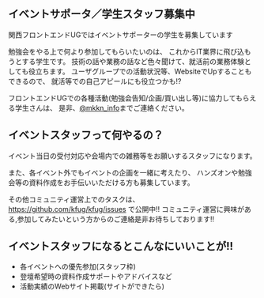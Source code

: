 ## イベントサポータ／学生スタッフ募集中

関西フロントエンドUGではイベントサポーターの学生を募集しています

勉強会をやる上で何より参加してもらいたいのは、 これからIT業界に飛び込もうとする学生です。 技術の話や業務の話など色々聞けて、就活前の業務体験としても役立ちます。 ユーザグループでの活動状況等、WebsiteでUpすることもできるので、 就活等での自己アピールにも役立つかも!?

フロントエンドUGでの各種活動(勉強会告知/企画/買い出し等)に協力してもらえる学生さんは、 是非、[@mkkn_info](https://twitter.com/mkkn_info)までご連絡ください。

## イベントスタッフって何やるの？

イベント当日の受付対応や会場内での雑務等をお願いするスタッフになります。

また、各イベント外でもイベントの企画を一緒に考えたり、
ハンズオンや勉強会等の資料作成をお手伝いいただける方も募集しています。

その他コミュニティ運営上でのタスクは、 https://github.com/kfug/kfug/issues で公開中!!
コミュニティ運営に興味がある,参加してみたいという方からのご連絡是非お待ちしております!!

## イベントスタッフになるとこんなにいいことが!!

- 各イベントへの優先参加(スタッフ枠)
- 登壇希望時の資料作成サポートやアドバイスなど
- 活動実績のWebサイト掲載(サイトができたら)
